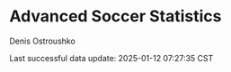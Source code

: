 # Advanced Soccer Statistics
Denis Ostroushko

<!-- gfm -->

Last successful data update: 2025-01-12 07:27:35 CST
